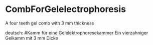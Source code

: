# CombForGelelectrophoresis
A four teeth gel comb with 3 mm thickness

deutsch:
#Kamm für eine Gelelektrophoresekammer 
Ein vierzahniger Gelkamm mit 3 mm Dicke
